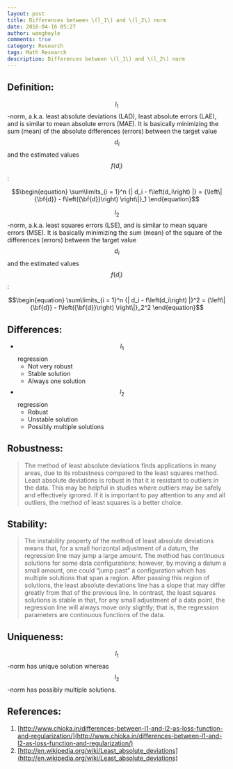 ```yaml
---
layout: post
title: Differences between \(l_1\) and \(l_2\) norm
date: 2016-04-16 05:27
author: wanghoyle
comments: true
category: Research
tags: Math Research
description: Differences between \(l_1\) and \(l_2\) norm
---
```

## Definition:
$$l_1$$-norm, a.k.a. least absolute deviations (LAD), least absolute errors (LAE), and is similar to mean absolute errors (MAE). It is basically minimizing the sum (mean) of the absolute differences (errors) between the target value $$d_i$$ and the estimated values $$f\left(d_i\right)$$:

$$\begin{equation} \sum\limits_{i = 1}^n {| d_i - f\left(d_i\right) |} = {\left\| {\bf{d}} - f\left({\bf{d}}\right) \right\|}_1 \end{equation}$$

$$l_2$$-norm, a.k.a. least squares errors (LSE), and is similar to mean square errors (MSE). It is basically minimizing the sum (mean) of the square of the differences (errors) between the target value $$d_i$$ and the estimated values $$f\left(d_i\right)$$:

$$\begin{equation} \sum\limits_{i = 1}^n {| d_i - f\left(d_i\right) |}^2 = {\left\| {\bf{d}} - f\left({\bf{d}}\right) \right\|}_2^2 \end{equation}$$

## Differences:
- $$l_1$$ regression
  - Not very robust
  - Stable solution
  - Always one solution
- $$l_2$$ regression
  - Robust
  - Unstable solution
  - Possibly multiple solutions

## Robustness:
> The method of least absolute deviations finds applications in many areas, due to its robustness compared to the least squares method. Least absolute deviations is robust in that it is resistant to outliers in the data. This may be helpful in studies where outliers may be safely and effectively ignored. If it is important to pay attention to any and all outliers, the method of least squares is a better choice.

## Stability:
> The instability property of the method of least absolute deviations means that, for a small horizontal adjustment of a datum, the regression line may jump a large amount. The method has continuous solutions for some data configurations; however, by moving a datum a small amount, one could “jump past” a configuration which has multiple solutions that span a region. After passing this region of solutions, the least absolute deviations line has a slope that may differ greatly from that of the previous line. In contrast, the least squares solutions is stable in that, for any small adjustment of a data point, the regression line will always move only slightly; that is, the regression parameters are continuous functions of the data.

## Uniqueness:
$$l_1$$-norm has unique solution whereas $$l_2$$-norm has possibly multiple solutions.

## References:
1. [http://www.chioka.in/differences-between-l1-and-l2-as-loss-function-and-regularization/](http://www.chioka.in/differences-between-l1-and-l2-as-loss-function-and-regularization/)
2. [http://en.wikipedia.org/wiki/Least_absolute_deviations](http://en.wikipedia.org/wiki/Least_absolute_deviations)
